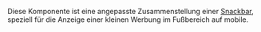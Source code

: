 Diese Komponente ist eine angepasste Zusammenstellung einer [Snackbar](#snackbar), speziell für die Anzeige einer kleinen Werbung im Fußbereich auf mobile. 